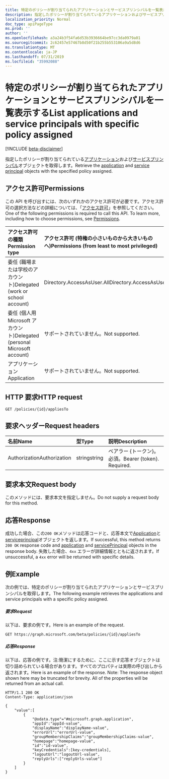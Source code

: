 ```yaml
---
title: 特定のポリシーが割り当てられたアプリケーションとサービスプリンシパルを一覧表示する
description: 指定したポリシーが割り当てられているアプリケーションおよびサービスプリンシパルオブジェクトを取得します。
localization_priority: Normal
doc_type: apiPageType
ms.prod: ''
author: ''
ms.openlocfilehash: a3a24b3f54fa6d53b3936664be97cc3da0979a01
ms.sourcegitcommit: 2c62457e57467b8d50f21b255b553106a9a5d8d6
ms.translationtype: MT
ms.contentlocale: ja-JP
ms.lasthandoff: 07/31/2019
ms.locfileid: "35992088"
---
```

# <a name="list-applications-and-service-principals-with-specific-policy-assigned"></a><span data-ttu-id="2a2ab-103">特定のポリシーが割り当てられたアプリケーションとサービスプリンシパルを一覧表示する</span><span class="sxs-lookup"><span data-stu-id="2a2ab-103">List applications and service principals with specific policy assigned</span></span>

[!INCLUDE [beta-disclaimer](../../includes/beta-disclaimer.md)]

<span data-ttu-id="2a2ab-104">指定したポリシーが割り当てられている[アプリケーション](../resources/application.md)および[サービスプリンシパル](../resources/serviceprincipal.md)オブジェクトを取得します。</span><span class="sxs-lookup"><span data-stu-id="2a2ab-104">Retrieve the [application](../resources/application.md) and [service principal](../resources/serviceprincipal.md) objects with the specified policy assigned.</span></span>

## <a name="permissions"></a><span data-ttu-id="2a2ab-105">アクセス許可</span><span class="sxs-lookup"><span data-stu-id="2a2ab-105">Permissions</span></span>
<span data-ttu-id="2a2ab-p101">この API を呼び出すには、次のいずれかのアクセス許可が必要です。アクセス許可の選択方法などの詳細については、「[アクセス許可](/graph/permissions-reference)」を参照してください。</span><span class="sxs-lookup"><span data-stu-id="2a2ab-p101">One of the following permissions is required to call this API. To learn more, including how to choose permissions, see [Permissions](/graph/permissions-reference).</span></span>

|<span data-ttu-id="2a2ab-108">アクセス許可の種類</span><span class="sxs-lookup"><span data-stu-id="2a2ab-108">Permission type</span></span>      | <span data-ttu-id="2a2ab-109">アクセス許可 (特権の小さいものから大きいものへ)</span><span class="sxs-lookup"><span data-stu-id="2a2ab-109">Permissions (from least to most privileged)</span></span>              |
|:--------------------|:---------------------------------------------------------|
|<span data-ttu-id="2a2ab-110">委任 (職場または学校のアカウント)</span><span class="sxs-lookup"><span data-stu-id="2a2ab-110">Delegated (work or school account)</span></span> | <span data-ttu-id="2a2ab-111">Directory.AccessAsUser.All</span><span class="sxs-lookup"><span data-stu-id="2a2ab-111">Directory.AccessAsUser.All</span></span>    |
|<span data-ttu-id="2a2ab-112">委任 (個人用 Microsoft アカウント)</span><span class="sxs-lookup"><span data-stu-id="2a2ab-112">Delegated (personal Microsoft account)</span></span> | <span data-ttu-id="2a2ab-113">サポートされていません。</span><span class="sxs-lookup"><span data-stu-id="2a2ab-113">Not supported.</span></span>    |
|<span data-ttu-id="2a2ab-114">アプリケーション</span><span class="sxs-lookup"><span data-stu-id="2a2ab-114">Application</span></span> | <span data-ttu-id="2a2ab-115">サポートされていません。</span><span class="sxs-lookup"><span data-stu-id="2a2ab-115">Not supported.</span></span> |

## <a name="http-request"></a><span data-ttu-id="2a2ab-116">HTTP 要求</span><span class="sxs-lookup"><span data-stu-id="2a2ab-116">HTTP request</span></span>
```http
GET /policies/{id}/appliesTo
```

## <a name="request-headers"></a><span data-ttu-id="2a2ab-117">要求ヘッダー</span><span class="sxs-lookup"><span data-stu-id="2a2ab-117">Request headers</span></span>
| <span data-ttu-id="2a2ab-118">名前</span><span class="sxs-lookup"><span data-stu-id="2a2ab-118">Name</span></span>       | <span data-ttu-id="2a2ab-119">型</span><span class="sxs-lookup"><span data-stu-id="2a2ab-119">Type</span></span> | <span data-ttu-id="2a2ab-120">説明</span><span class="sxs-lookup"><span data-stu-id="2a2ab-120">Description</span></span>|
|:---------------|:--------|:----------|
| <span data-ttu-id="2a2ab-121">Authorization</span><span class="sxs-lookup"><span data-stu-id="2a2ab-121">Authorization</span></span>  | <span data-ttu-id="2a2ab-122">string</span><span class="sxs-lookup"><span data-stu-id="2a2ab-122">string</span></span>  | <span data-ttu-id="2a2ab-p102">ベアラー {トークン}。必須。</span><span class="sxs-lookup"><span data-stu-id="2a2ab-p102">Bearer {token}. Required.</span></span> |

## <a name="request-body"></a><span data-ttu-id="2a2ab-125">要求本文</span><span class="sxs-lookup"><span data-stu-id="2a2ab-125">Request body</span></span>
<span data-ttu-id="2a2ab-126">このメソッドには、要求本文を指定しません。</span><span class="sxs-lookup"><span data-stu-id="2a2ab-126">Do not supply a request body for this method.</span></span>

## <a name="response"></a><span data-ttu-id="2a2ab-127">応答</span><span class="sxs-lookup"><span data-stu-id="2a2ab-127">Response</span></span>

<span data-ttu-id="2a2ab-128">成功した場合、この`200 OK`メソッドは応答コードと、応答本文で[Application](../resources/application.md)と[serviceprincipal](../resources/serviceprincipal.md)オブジェクトを返します。</span><span class="sxs-lookup"><span data-stu-id="2a2ab-128">If successful, this method returns `200 OK` response code and [application](../resources/application.md) and [servicePrincipal](../resources/serviceprincipal.md) objects in the response body.</span></span> <span data-ttu-id="2a2ab-129">失敗した場合、`4xx` エラーが詳細情報とともに返されます。</span><span class="sxs-lookup"><span data-stu-id="2a2ab-129">If unsuccessful, a `4xx` error will be returned with specific details.</span></span>

## <a name="example"></a><span data-ttu-id="2a2ab-130">例</span><span class="sxs-lookup"><span data-stu-id="2a2ab-130">Example</span></span>
<span data-ttu-id="2a2ab-131">次の例では、特定のポリシーが割り当てられたアプリケーションとサービスプリンシパルを取得します。</span><span class="sxs-lookup"><span data-stu-id="2a2ab-131">The following example retrieves the applications and service principals with a specific policy assigned.</span></span>

##### <a name="request"></a><span data-ttu-id="2a2ab-132">要求</span><span class="sxs-lookup"><span data-stu-id="2a2ab-132">Request</span></span>
<span data-ttu-id="2a2ab-133">以下は、要求の例です。</span><span class="sxs-lookup"><span data-stu-id="2a2ab-133">Here is an example of the request.</span></span>

```http
GET https://graph.microsoft.com/beta/policies/{id}/appliesTo
```

##### <a name="response"></a><span data-ttu-id="2a2ab-134">応答</span><span class="sxs-lookup"><span data-stu-id="2a2ab-134">Response</span></span>
<span data-ttu-id="2a2ab-p104">以下は、応答の例です。注:簡潔にするために、ここに示す応答オブジェクトは切り詰められている場合があります。すべてのプロパティは実際の呼び出しから返されます。</span><span class="sxs-lookup"><span data-stu-id="2a2ab-p104">Here is an example of the response. Note: The response object shown here may be truncated for brevity. All of the properties will be returned from an actual call.</span></span>

```http
HTTP/1.1 200 OK
Content-Type: application/json

{
    "value":[
        {
            "@odata.type"="#microsoft.graph.application",
            "appId":"appId-value",
            "displayName":"displayName-value",
            "errorUrl":"errorUrl-value",
            "groupMembershipClaims":"groupMembershipClaims-value",
            "homepage":"homepage-value",
            "id":"id-value",
            "keyCredentials":[key-credentials],
            "logoutUrl":"logoutUrl-value",
            "replyUrls":["replyUrls-value"]
        }
    ]
}
```
